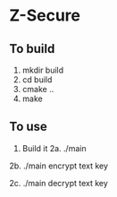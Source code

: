 # Z-Secure

To build
--------
1. mkdir build
2. cd build
3. cmake ..
4. make

To use
------
1. Build it
2a. ./main

2b. ./main encrypt text key

2c. ./main decrypt text key
